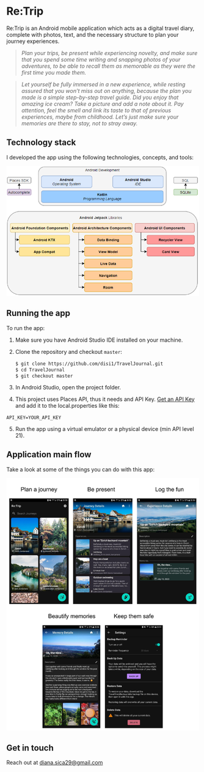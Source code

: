 # Re:Trip
Re:Trip is an Android mobile application which acts as a digital travel diary, complete with photos, text, and the necessary structure to plan your journey experiences.

> *Plan your trips, be present while experiencing novelty, and make sure that you spend some time writing and snapping photos of your adventures, to be able to recall them as memorable as they were the first time you made them.*

> *Let yourself be fully immersed in a new experience, while resting assured that you won’t miss out on anything, because the plan you made is a simple step-by-step travel guide. Did you enjoy that amazing ice cream? Take a picture and add a note about it. Pay attention, feel the smell and link its taste to that of previous experiences, maybe from childhood. Let’s just make sure your memories are there to stay, not to stray away.*

## Technology stack
I developed the app using the following technologies, concepts, and tools:
<p align="center">
  <img src="./assets/TechStack.png">
</p>

## Running the app
To run the app:

1. Make sure you have Android Studio IDE installed on your machine.
1. Clone the repository and checkout `master`:

    ```
    $ git clone https://github.com/disi1/TravelJournal.git
    $ cd TravelJournal
    $ git checkout master
    ```
1. In Android Studio, open the project folder.
1. This project uses Places API, thus it needs and API Key. [Get an API Key](https://developers.google.com/places/web-service/get-api-key) and add it to the local.properties like this:
```properties
API_KEY=YOUR_API_KEY
```
5. Run the app using a virtual emulator or a physical device (min API level 21).

## Application main flow
Take a look at some of the things you can do with this app:
<p align="center">
  <img src="./assets/MainFlow.png">
</p>

## Get in touch
Reach out at [diana.sica29@gmail.com](mailto:diana.sica29@gmail.com)
